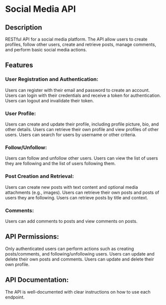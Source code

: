 # Social Media API
## Description
RESTful API for a social media platform. The API allow users to create profiles, follow other users, create and retrieve posts, manage comments, and perform basic social media actions.

## Features
### User Registration and Authentication:
Users can register with their email and password to create an account.
Users can login with their credentials and receive a token for authentication.
Users can logout and invalidate their token.
### User Profile:
Users can create and update their profile, including profile picture, bio, and other details.
Users can retrieve their own profile and view profiles of other users.
Users can search for users by username or other criteria.
### Follow/Unfollow:
Users can follow and unfollow other users.
Users can view the list of users they are following and the list of users following them.
### Post Creation and Retrieval:
Users can create new posts with text content and optional media attachments (e.g., images).
Users can retrieve their own posts and posts of users they are following.
Users can retrieve posts by title and context.
### Comments:
Users can add comments to posts and view comments on posts.

## API Permissions:
Only authenticated users can perform actions such as creating posts/comments, and following/unfollowing users.
Users can update and delete their own posts and comments.
Users can update and delete their own profile.
## API Documentation:
The API is well-documented with clear instructions on how to use each endpoint.